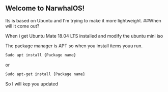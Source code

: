 ## Welcome to NarwhalOS!
 Its is based on Ubuntu and I'm trying to make it more lightweight.
##When will it come out?

When i get Ubuntu Mate 18.04 LTS installed and modify the ubuntu mini iso

The package manager is APT so when you install items youu run.
```markdown
Sudo apt install {Package name}
```
or
```markdown
Sudo apt-get install {Package name}
```
So I will kep you updated
